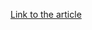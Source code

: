 [Link to the article](https://apnews.com/article/business-europe-hacking-russia-dd8c331ff30d366ea4f5d828e788c307)
